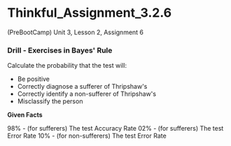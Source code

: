 # Thinkful_Assignment_3.2.6
(PreBootCamp) Unit 3, Lesson 2, Assignment 6

### Drill - Exercises in Bayes' Rule

Calculate the probability that the test will:

* Be positive
* Correctly diagnose a sufferer of Thripshaw's
* Correctly identify a non-sufferer of Thripshaw's
* Misclassify the person

__Given Facts__

98% - (for sufferers) The test Accuracy Rate
02% - (for sufferers) The test Error Rate
10% - (for non-sufferers) The test Error Rate
